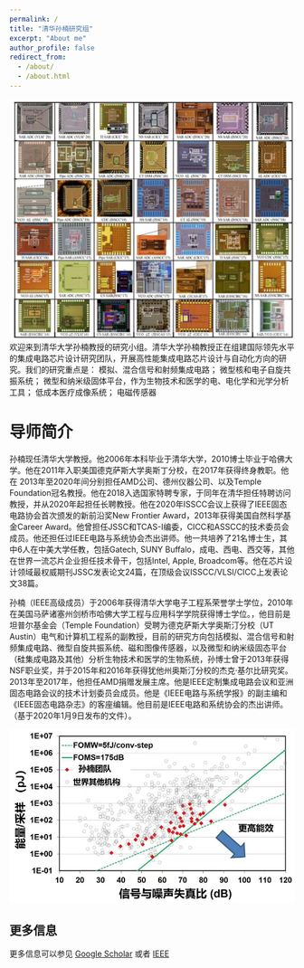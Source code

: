 ```yaml
---
permalink: /
title: "清华孙楠研究组"
excerpt: "About me"
author_profile: false
redirect_from: 
  - /about/
  - /about.html
---
```


<img src='/images/die_photos.jpg'>
欢迎来到清华大学孙楠教授的研究小组。清华大学孙楠教授正在组建国际领先水平的集成电路芯片设计研究团队，开展高性能集成电路芯片设计与自动化方向的研究。我们的研究重点是：
模拟、混合信号和射频集成电路；
微型核和电子自旋共振系统；
微型和纳米级固体平台，作为生物技术和医学的电、电化学和光学分析工具；
低成本医疗成像系统；
电磁传感器


导师简介
======
孙楠现任清华大学教授。他2006年本科毕业于清华大学，2010博士毕业于哈佛大学。他在2011年入职美国德克萨斯大学奥斯丁分校，在2017年获得终身教职。他在 2013年至2020年间分别担任AMD公司、德州仪器公司、以及Temple Foundation冠名教授。他在2018入选国家特聘专家，于同年在清华担任特聘访问教授，并从2020年起担任长聘教授。他在2020年ISSCC会议上获得了IEEE固态电路协会首次颁发的新前沿奖New Frontier Award，2013年获得美国自然科学基金Career Award。他曾担任JSSC和TCAS-I编委，CICC和ASSCC的技术委员会成员。他还担任过IEEE电路与系统协会杰出讲师。他一共培养了21名博士生，其中6人在中美大学任教，包括Gatech, SUNY Buffalo，成电、西电、西交等，其他在世界一流芯片企业担任技术骨干，包括Intel, Apple, Broadcom等。他在芯片设计领域最权威期刊JSSC发表论文24篇，在顶级会议ISSCC/VLSI/CICC上发表论文38篇。

孙楠（IEEE高级成员）于2006年获得清华大学电子工程系荣誉学士学位，2010年在美国马萨诸塞州剑桥市哈佛大学工程与应用科学学院获得博士学位。，他目前是坦普尔基金会（Temple Foundation）受聘为德克萨斯大学奥斯汀分校（UT Austin）电气和计算机工程系的副教授，目前的研究方向包括模拟、混合信号和射频集成电路、微型自旋共振系统、磁和图像传感器，以及微型和纳米级固态平台（硅集成电路及其他）分析生物技术和医学的生物系统，孙博士曾于2013年获得NSF职业奖，并于2015年和2016年获得犹他州奥斯汀分校的杰克·基尔比研究奖。2013年至2017年，他担任AMD捐赠发展主席。他是IEEE定制集成电路会议和亚洲固态电路会议的技术计划委员会成员。他是《IEEE电路与系统学报》的副主编和《IEEE固态电路杂志》的客座编辑。他目前是IEEE电路和系统协会的杰出讲师。（基于2020年1月9日发布的文件）。

<img src='/images/FOM.jpg'>

更多信息
------
更多信息可以参见 [Google Scholar](https://scholar.google.com/citations?user=dtUMGuMAAAAJ&hl=en&oi=ao) 或者 [IEEE](https://ieeexplore.ieee.org/author/37590237800)
